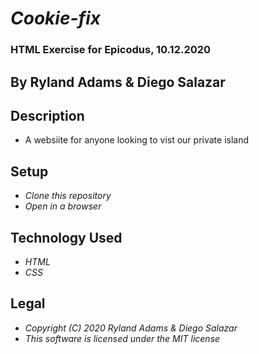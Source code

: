 # _Cookie-fix_
### HTML Exercise for Epicodus, 10.12.2020
## By Ryland Adams & Diego Salazar
## Description 
* A websiite for anyone looking to vist our private island

## Setup
* _Clone this repository_
* _Open in a browser_ 



## Technology Used 
* _HTML_
* _CSS_

## Legal 
* _Copyright (C) 2020 Ryland Adams & Diego Salazar_
* _This software is licensed under the MIT license_
